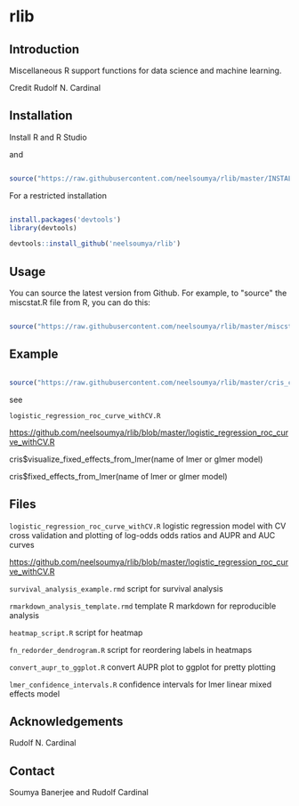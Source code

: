 # rlib


## Introduction

Miscellaneous R support functions for data science and machine learning.

Credit Rudolf N. Cardinal

## Installation

Install R and R Studio

and 

```r

source("https://raw.githubusercontent.com/neelsoumya/rlib/master/INSTALL_MANY_MODULES.R")

```

For a restricted installation

```r

install.packages('devtools')
library(devtools)

devtools::install_github('neelsoumya/rlib')

```


## Usage

You can source the latest version from Github. For example, to "source" the miscstat.R file from R, you can do this:

```r

source("https://raw.githubusercontent.com/neelsoumya/rlib/master/miscstat.R")

```

## Example

```r

source("https://raw.githubusercontent.com/neelsoumya/rlib/master/cris_common.R")

```

see

`logistic_regression_roc_curve_withCV.R`

https://github.com/neelsoumya/rlib/blob/master/logistic_regression_roc_curve_withCV.R

cris$visualize_fixed_effects_from_lmer(name of lmer or glmer model)
  
cris$fixed_effects_from_lmer(name of lmer or glmer model)
  
  
## Files
  
  `logistic_regression_roc_curve_withCV.R` logistic regression model with CV cross validation and plotting of log-odds odds ratios and AUPR and AUC curves
  
   https://github.com/neelsoumya/rlib/blob/master/logistic_regression_roc_curve_withCV.R
  
  `survival_analysis_example.rmd` script for survival analysis
  
  `rmarkdown_analysis_template.rmd` template R markdown for reproducible analysis
  
  `heatmap_script.R` script for heatmap
  
  `fn_redorder_dendrogram.R` script for reordering labels in heatmaps
  
  `convert_aupr_to_ggplot.R` convert AUPR plot to ggplot for pretty plotting
  
  `lmer_confidence_intervals.R` confidence intervals for lmer linear mixed effects model
  
  
## Acknowledgements

Rudolf N. Cardinal


## Contact
  
Soumya Banerjee and Rudolf Cardinal  
  
